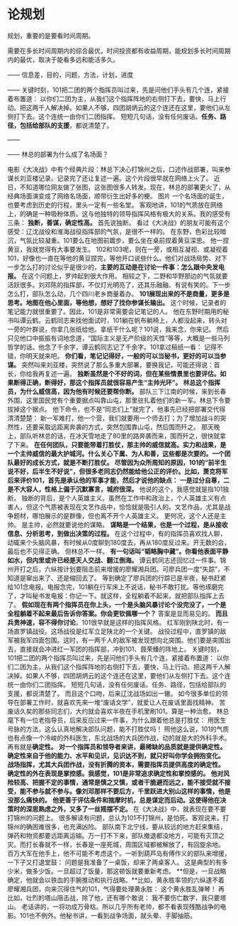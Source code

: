 # 论规划

规划，重要的是要看时间周期。

需要在多长时间周期内的综合最优，时间投资都有收益周期，能规划多长时间周期内的最优，取决于能看多远和能活多久。

——
信息差，目的，问题，方法，计划，进度

——
关键时刻，101把二团的两个指挥员叫过来，先是问他们手头有几个连，紧接着布置道：
以你们二团为主，从我们这个指挥阵地的右侧打下去，要快，马上行动。把这两千人解决掉。如果人不够，四团胡炳云的这个连还在这里，要他们从左侧打下去。这个连统一由你们二团指挥。
短短几句话，没有任何废话。**任务、路径，包括给部队的支援**，都说清楚了。

——

——
林总的部署为什么成了名场面？

电影《大决战》中有个经典片段：林总下决心打锦州之后，口述作战部署，叫来参谋长刘亚楼记录。记录完了还让复述一遍。这个片段很早就在网络上火了。
近日，不知道哪位网友做了张图，这张图很多人转发。现在，林总的部署更火了，从经典场面演变成了网络名场面，顺带衍生出好多的梗。
图片
一个名场面的诞生，也要考虑到历史的行程，里头一定有一些名堂。
客观地讲，101的气质放在网络上，的确是一种吸粉体质。这与他独特的领导指挥风格有极大的关系。我的感受有三条：
**独断，善谋，确定性高。**
首先说独断。
看过《大决战》的朋友可能有这个感受：辽沈战役和淮海战役指挥部的气氛，是很不一样的。
在东野，色彩比较暗沉，气氛比较凝重。101要么在地图前踱步，要么坐在桌前捏着黄豆深思。
他一捏黄豆，我就觉得有大事要发生。
102和103呢，则在一旁，或相互凝视、或凝视着101，好像也一直在等他的黄豆捏完，等他开口说些什么。他们对战场局势、对下一步怎么打的讨论似乎是很少的，**主要的互动是在讨论一件事：怎么跟中央发电报。**
在这个问题上，罗帅起到很大作用。
相较之下，二野和华野那边的气氛就要活跃很多。刘邓陈的指挥部，不仅灯光明亮了，还其乐融融、有说有笑的。下一步怎么打，部队怎么动，几个四川老乡商量着办。
**101展现出来的不是商量，更多是思考。地图在他心里面，等他想，想好了找你参谋长输出。**
这个时候，记录者的笔记能力就很重要了。因此，101是非常需要会记笔记的人。
他在东野时期用的秘书叫谭云鹤。云鹤同志来找他面试时，101躺在帆布躺椅上，人都没起来，转头对一旁的叶群说，你拿几张纸给他。拿纸干什么呢？101说，我来念，你来记。
然后只见他口中振振有词地念道，“国际主义是无产阶级的天性”等等，大概是一些马列哲学的话。他念了千余字，谭云鹤同志记了千余字。101拿过稿纸一看：
记得不错，你明天就来吧。
**你们看，笔记记得好，一般的可以当秘书，更好的可以当参谋。**
突然叫来刘亚楼，突然说了那么多重大部署，要换我记，可能还得说：首长，你给我再复述一遍。
**独断虽然是个不好的词，但在某些情景里也要评估。如果断得正确，断得好，那这个指挥员就很容易产生“主帅光环”。**
**林总这个指挥员，为什么威信高，因为他有时候还要帮你断。**
部队三下江南的时候，来到长春外围，这里国民党有个重要据点叫靠山屯，那里驻扎着他们的新一军。林总下令要拔掉这个据点。
他下命令，也不是“同志们上”就完了，他事先已经把部署交代得清清楚楚：
新一军难打，他一个营，我们就要用一个师去打；为了增加战斗的突然性，还要采取远距离奔袭的方式，突然包围靠山屯，然后围而歼之。
那天晚上，部队听林总的话，在冰天雪地走了80里的路奔袭而来，围而歼之，很快就拿了下来。
**在任何团队，只要能带着打胜仗，那主帅的威信就高。实力和战果，是一个主帅威信的最大护城河。什么关心下属、为人和善，这些都是次要的。一个团队最好的成长方式，就是不断打胜仗。**
**尽管因为众所周知的原因，101的“前半生说不好，后半生不好说”，但很多老同志仍然能给他公正的评价。比如，萧克将军后来评价101，首先是承认他的军事才能，然后才说他的缺点：**
**一是过分自尊，二是不大容人，性格上偏于沉默寡言，城府很深。**
他说的这个，我感觉就是指101独断。
独断的背后，是个人英雄主义。虽然在工作中和政治上，个人英雄主义有点害人，但这个气质被表现在文艺作品中，恰恰就是吸引人的。文艺作品，尤其是战争题材，哪怕展示的是群像，但也离不开个人英雄主义。
更何况，这个人还是主帅。
是主帅，必然就要说他的谋略。
**谋略是一个结果，也是一个过程，是从接收信息、分析思考，到做出决策的过程。**
在这个过程中，有的指挥员喜欢找人聊，动辄来个头脑风暴，有时候从0度聊到180度去，再从180度反过来。开无数的会，最后也不见得正确。
但林总不一样。
**有一句话叫“韬略胸中藏”。你看他表面平静如水，但内里或许已经是天人交战、翻江倒海。**
谭云鹤同志还回忆过一件事。锦州开打之后，六纵按计划要阻击前来增援的廖耀湘兵团。可廖兵团一度“失踪”，不知道是窜出来了、还是缩回去了。
等到确定了廖兵团的行踪已是半夜，秘书赶紧给101念电报。电报念完，101躺在行军床上不说话，秘书不敢打扰。等他琢磨完了，才叫秘书发电报：你记一下。就这样，全程躺着不起来，就把部队指挥上去了。
**假如现在有两个指挥员在你上头，一个是头脑风暴讨论个没完没了，一个是全程躺着不起来最后告诉你答案。你会更钦佩哪一个？**
答案是显而易见的。
**而且兵贵神速，容不得你讨论**。101很早就是这样的指挥风格。
红军刚到陕北时，有一场直罗镇战役。这场战役是红军立足陕北的一个关键。
战役过程中，直罗镇的敌军被我军四面包围。这时，有一两千人的敌军被发现想向北突围。他们要是突围出去，直接就会冲进红一军团的指挥部，冲到101、聂荣臻的阵地上。
关键时刻，101把二团的两个指挥员叫过来，先是问他们手头有几个连，紧接着布置道：
以你们二团为主，从我们这个指挥阵地的右侧打下去，要快，马上行动。把这两千人解决掉。如果人不够，四团胡炳云的这个连还在这里，要他们从左侧打下去。这个连统一由你们二团指挥。
短短几句话，没有任何废话。任务、路径，包括给部队的支援，都说清楚了。
而且这个口吻，后来辽沈战场如出一辙。
如今很多单位的领导在部署工作时，就喜欢先来一堆“废话文学”，就爱让人在废话里面找精神。
苦废话久矣的那些同志们，大约就会喜欢半夜在手机里刷101。算是一种治愈。
林总麾下有一位老指导员，后来反应过来一件事，为什么跟着他总是打胜仗：
用医生号脉的方法，这么认真地解决部队问题，能不打胜仗吗！
照他这么说，101的气质也有点像一个冷峻的外科医生，东北战场的大兵团作战，动的就是大的外科手术。
再有就是**确定性。**
**对一个指挥员和领导者来讲，最稀缺的品质就是提供确定性。确定性来自于他的能力、水平和见识，见识达不到，就只好叫你学会拥抱变化。**
**战场指挥，尤其大兵团作战，没有折腾的资本，需要指挥员提供高度的确定性。**
**确定性的外在表现是掌控感。我感觉，101是非常追求确定性和掌控感的。**
**他对风险较高、把握不定的事情，通常是慎之又慎，或者干脆避而远之，能不接受就不接受，能不参与就不参与。像刘邓那样不要后方，千里跃进大别山这样的事情，他是没那么痛快的。**
**他更善于评估条件和揣摩时机，总是谋定而后动。这使得他在决策时的深思熟虑之外，又多了一丝摇摆不定。**
在《大决战》中，就表现在要不要打锦州的问题上。
很多解读有问题，总认为101不打锦州，是怕死。客观说来，打锦州的确困难很多，也充满凶险。
部队南下北宁线，要从较远的地方赶来集结，弹药和物资都要远距离运输。万一打不下来，部队撤退都没地方，可能有灭顶之灾。而打长春就不一样，长春是一座死城，周围区域都被解放了，有回旋余地。
百万大军在他手上，他不可能不考虑这个。一听到葫芦岛有傅作义的部队来增援，一下子又打退堂鼓：
问题是我准备了一桌饭，却来了两桌客人。
这是典型的有多少米，做多少饭。一旦超过了饭量，那这顿饭就要重新考虑。
**但是，一旦战略确定，他就会以铁血的手腕推动和执行战略。**比如，黄永胜率领的六纵逮不着廖耀湘兵团，向来沉得住气的101，气得要处理黄永胜：
这个黄永胜乱弹琴！
再比如，壮烈的塔山阻击战，除了他，还有哪个敢说：
我不要伤亡数字，我只要塔山。
老话讲的，一将功成万骨枯。所以几乎所有老帅，都不看表现残酷战争的电影。101也不例外。他秘书讲，一看到战争场面，就头晕、手脚抽筋。